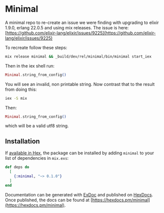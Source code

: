 # Minimal

A minimal repo to re-create an issue we were finding with upgrading to elixir 1.9.0, erlang 22.0.5 and using mix releases. The issue is here: [https://github.com/elixir-lang/elixir/issues/9225](https://github.com/elixir-lang/elixir/issues/9225)

To recreate follow these steps:

```sh
mix release minimal && _build/dev/rel/minimal/bin/minimal start_iex
```

Then in the iex shell run:

```elixir
Minimal.string_from_config()
```

You will see an invalid, non printable string. Now contrast that to the result from doing this:

```sh
iex -S mix
```

Then:

```elixir
Minimal.string_from_config()
```

which will be a valid utf8 string.

## Installation

If [available in Hex](https://hex.pm/docs/publish), the package can be installed
by adding `minimal` to your list of dependencies in `mix.exs`:

```elixir
def deps do
  [
    {:minimal, "~> 0.1.0"}
  ]
end
```

Documentation can be generated with [ExDoc](https://github.com/elixir-lang/ex_doc)
and published on [HexDocs](https://hexdocs.pm). Once published, the docs can
be found at [https://hexdocs.pm/minimal](https://hexdocs.pm/minimal).

